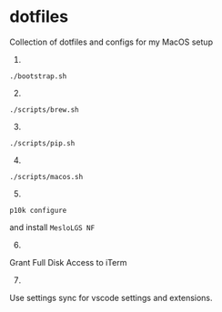 # dotfiles
Collection of dotfiles and configs for my MacOS setup

1.
```console
./bootstrap.sh
```

2.
```console
./scripts/brew.sh
```

3.
```console
./scripts/pip.sh
```

4.
```console
./scripts/macos.sh
```

5.
```console
p10k configure
```
and install `MesloLGS NF`

6.
Grant Full Disk Access to iTerm

7.
Use settings sync for vscode settings and extensions.
